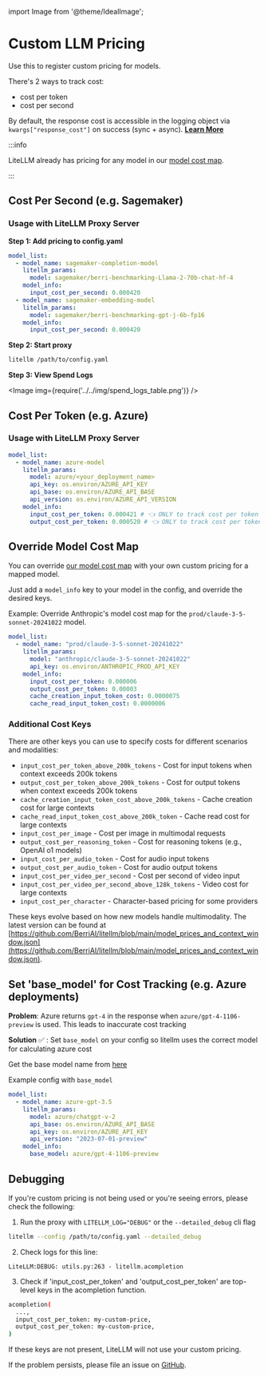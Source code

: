 import Image from '@theme/IdealImage';

# Custom LLM Pricing

Use this to register custom pricing for models. 

There's 2 ways to track cost: 
- cost per token
- cost per second

By default, the response cost is accessible in the logging object via `kwargs["response_cost"]` on success (sync + async). [**Learn More**](../observability/custom_callback.md)

:::info

LiteLLM already has pricing for any model in our [model cost map](https://github.com/BerriAI/litellm/blob/main/model_prices_and_context_window.json). 

:::

## Cost Per Second (e.g. Sagemaker)

### Usage with LiteLLM Proxy Server

**Step 1: Add pricing to config.yaml**
```yaml
model_list:
  - model_name: sagemaker-completion-model
    litellm_params:
      model: sagemaker/berri-benchmarking-Llama-2-70b-chat-hf-4
    model_info:
      input_cost_per_second: 0.000420
  - model_name: sagemaker-embedding-model
    litellm_params:
      model: sagemaker/berri-benchmarking-gpt-j-6b-fp16
    model_info:
      input_cost_per_second: 0.000420 
```

**Step 2: Start proxy**

```bash
litellm /path/to/config.yaml
```

**Step 3: View Spend Logs**

<Image img={require('../../img/spend_logs_table.png')} />

## Cost Per Token (e.g. Azure)

### Usage with LiteLLM Proxy Server

```yaml
model_list:
  - model_name: azure-model
    litellm_params:
      model: azure/<your_deployment_name>
      api_key: os.environ/AZURE_API_KEY
      api_base: os.environ/AZURE_API_BASE
      api_version: os.environ/AZURE_API_VERSION
    model_info:
      input_cost_per_token: 0.000421 # 👈 ONLY to track cost per token
      output_cost_per_token: 0.000520 # 👈 ONLY to track cost per token
```

## Override Model Cost Map

You can override [our model cost map](https://github.com/BerriAI/litellm/blob/main/model_prices_and_context_window.json) with your own custom pricing for a mapped model.

Just add a `model_info` key to your model in the config, and override the desired keys.

Example: Override Anthropic's model cost map for the `prod/claude-3-5-sonnet-20241022` model.

```yaml
model_list:
  - model_name: "prod/claude-3-5-sonnet-20241022"
    litellm_params:
      model: "anthropic/claude-3-5-sonnet-20241022"
      api_key: os.environ/ANTHROPIC_PROD_API_KEY
    model_info:
      input_cost_per_token: 0.000006
      output_cost_per_token: 0.00003
      cache_creation_input_token_cost: 0.0000075
      cache_read_input_token_cost: 0.0000006
```

### Additional Cost Keys

There are other keys you can use to specify costs for different scenarios and modalities:

- `input_cost_per_token_above_200k_tokens` - Cost for input tokens when context exceeds 200k tokens
- `output_cost_per_token_above_200k_tokens` - Cost for output tokens when context exceeds 200k tokens  
- `cache_creation_input_token_cost_above_200k_tokens` - Cache creation cost for large contexts
- `cache_read_input_token_cost_above_200k_token` - Cache read cost for large contexts
- `input_cost_per_image` - Cost per image in multimodal requests
- `output_cost_per_reasoning_token` - Cost for reasoning tokens (e.g., OpenAI o1 models)
- `input_cost_per_audio_token` - Cost for audio input tokens
- `output_cost_per_audio_token` - Cost for audio output tokens
- `input_cost_per_video_per_second` - Cost per second of video input
- `input_cost_per_video_per_second_above_128k_tokens` - Video cost for large contexts
- `input_cost_per_character` - Character-based pricing for some providers

These keys evolve based on how new models handle multimodality. The latest version can be found at [https://github.com/BerriAI/litellm/blob/main/model_prices_and_context_window.json](https://github.com/BerriAI/litellm/blob/main/model_prices_and_context_window.json).

## Set 'base_model' for Cost Tracking (e.g. Azure deployments)

**Problem**: Azure returns `gpt-4` in the response when `azure/gpt-4-1106-preview` is used. This leads to inaccurate cost tracking

**Solution** ✅ :  Set `base_model` on your config so litellm uses the correct model for calculating azure cost

Get the base model name from [here](https://github.com/BerriAI/litellm/blob/main/model_prices_and_context_window.json)

Example config with `base_model`
```yaml
model_list:
  - model_name: azure-gpt-3.5
    litellm_params:
      model: azure/chatgpt-v-2
      api_base: os.environ/AZURE_API_BASE
      api_key: os.environ/AZURE_API_KEY
      api_version: "2023-07-01-preview"
    model_info:
      base_model: azure/gpt-4-1106-preview
```


## Debugging 

If you're custom pricing is not being used or you're seeing errors, please check the following:

1. Run the proxy with `LITELLM_LOG="DEBUG"` or the `--detailed_debug` cli flag

```bash
litellm --config /path/to/config.yaml --detailed_debug
```

2. Check logs for this line: 

```
LiteLLM:DEBUG: utils.py:263 - litellm.acompletion
```

3. Check if 'input_cost_per_token' and 'output_cost_per_token' are top-level keys in the acompletion function. 

```bash
acompletion(
  ...,
  input_cost_per_token: my-custom-price, 
  output_cost_per_token: my-custom-price,
)
```

If these keys are not present, LiteLLM will not use your custom pricing. 

If the problem persists, please file an issue on [GitHub](https://github.com/BerriAI/litellm/issues). 
